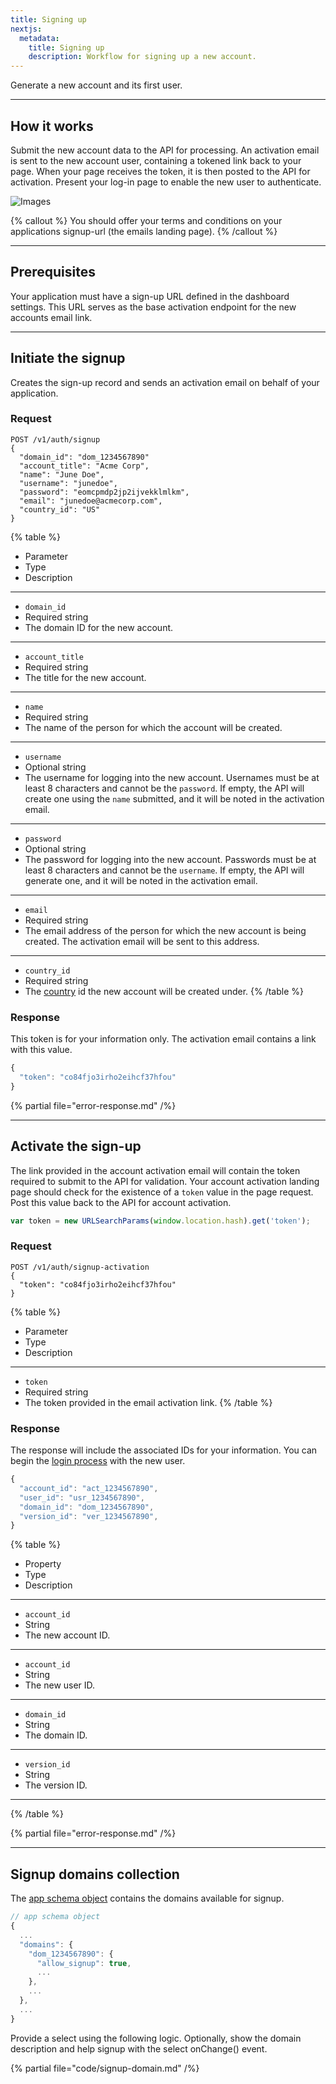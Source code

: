 ```yaml
---
title: Signing up
nextjs:
  metadata:
    title: Signing up
    description: Workflow for signing up a new account.
---
```


Generate a new account and its first user.


---

## How it works

Submit the new account data to the API for processing. An activation email is sent to the new account user, containing a tokened link back to your page. When your page receives the token, it is then posted to the API for activation. Present your log-in page to enable the new user to authenticate.

![Images](/images/diagrams/signup.svg)


{% callout %}
You should offer your terms and conditions on your applications signup-url (the emails landing page). 
{% /callout %}

---

## Prerequisites

Your application must have a sign-up URL defined in the dashboard settings. This URL serves as the base activation endpoint for the new accounts email link.


---

## Initiate the signup

Creates the sign-up record and sends an activation email on behalf of your application.

### Request

```shell
POST /v1/auth/signup
{
  "domain_id": "dom_1234567890"
  "account_title": "Acme Corp",
  "name": "June Doe",
  "username": "junedoe",
  "password": "eomcpmdp2jp2ijvekklmlkm",
  "email": "junedoe@acmecorp.com",
  "country_id": "US"
}
```

{% table %}
* Parameter
* Type
* Description
---
* `domain_id`
* Required string
* The domain ID for the new account.
---
* `account_title`
* Required string
* The title for the new account.
---
* `name`
* Required string
* The name of the person for which the account will be created.
---
* `username`
* Optional string
* The username for logging into the new account. Usernames must be at least 8 characters and cannot be the `password`. If empty, the API will create one using the `name` submitted, and it will be noted in the activation email.
---
* `password`
* Optional string
*  The password for logging into the new account. Passwords must be at least 8 characters and cannot be the `username`. If empty, the API will generate one, and it will be noted in the activation email.
---
* `email`
* Required string
* The email address of the person for which the new account is being created. The activation email will be sent to this address.
---
* `country_id`
* Required string
* The [country](/docs/countries) id the new account will be created under.
{% /table %}


### Response

This token is for your information only. The activation email contains a link with this value.

```js
{
  "token": "co84fjo3irho2eihcf37hfou"
}
```

{% partial file="error-response.md" /%}

---


## Activate the sign-up

The link provided in the account activation email will contain the token required to submit to the API for validation. Your account activation landing page should check for the existence of a `token` value in the page request. Post this value back to the API for account activation.

```js
var token = new URLSearchParams(window.location.hash).get('token');
```

### Request

```shell
POST /v1/auth/signup-activation
{
  "token": "co84fjo3irho2eihcf37hfou"
}
```

{% table %}
* Parameter
* Type
* Description
---
* `token`
* Required string
* The token provided in the email activation link.
{% /table %}


### Response

The response will include the associated IDs for your information. You can begin the [login process]('docs/login) with the new user.

```javascript
{
  "account_id": "act_1234567890",
  "user_id": "usr_1234567890",
  "domain_id": "dom_1234567890",
  "version_id": "ver_1234567890",
}
```

{% table %}
* Property
* Type
* Description
---
* `account_id`
* String
* The new account ID.
---
* `account_id`
* String
* The new user ID.
---
* `domain_id`
* String
* The domain ID.
---
* `version_id`
* String
* The version ID.
---
{% /table %}




{% partial file="error-response.md" /%}

---

## Signup domains collection

The [app schema object](/docs/app-schemas) contains the domains available for signup.

```js
// app schema object
{
  ...
  "domains": {
    "dom_1234567890": {
      "allow_signup": true,
      ...
    },
    ...
  },
  ...
}
```

Provide a select using the following logic. Optionally, show the domain description and help signup with the select onChange() event.

{% partial file="code/signup-domain.md" /%}

